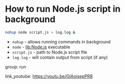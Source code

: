 # How to run Node.js script in background

```bash
nohup node script.js > log.log &
```

- `nohup` - allows running commands in background
- `node` - [lib:Node.js](/nodejs/how-to-install-latest-nodejs-version-on-ubuntu) executable
- `script.js` - path to Node.js script file
- `log.log` - will contain output from script (if any)

group: run


link_youtube: https://youtu.be/GIAojsepPR8
